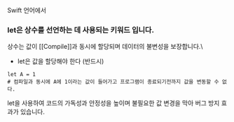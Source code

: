Swift 언어에서
### let은 **상수**를 선언하는 데 사용되는 키워드 입니다.

상수는 값이 [[Compile]]과 동시에 할당되며 데이터의 불변성을 보장합니다.\
- let은 값을 할당해야 한다 (반드시)

```
let A = 1
# 컴파일과 동시에 A에 1이라는 값이 들어가고 프로그램이 종료되기전까지 값을 변동할 수 없다.
```

let을 사용하여 코드의 가독성과 안정성을 높이며 불필요한 값 변경을 막아 버그 방지 효과가 있습니다.